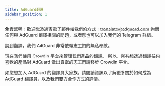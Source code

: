 ```yaml
---
title: AdGuard翻譯
sidebar_position: 1
---
```


免責聲明：歡迎您透過寄電子郵件給我們的方式：translate@adguard.com 詢問任何與 AdGuard 翻譯相關的問題，或者您也可以加入我們的 Telegram 群組。

說到翻譯，我們 AdGuard 非常依賴志工們的無私奉獻。

現在我們使用 Crowdin 平台來管理我們產品的翻譯。 所以，所有想透過翻譯任何喜歡的產品對 AdGuard 做出貢獻的志工們請移步 Crowdin 平台。

如您想加入 AdGuard 的翻譯員大家族，請閱讀資訊以了解更多關於如何成為 AdGuard 翻譯員，以及我們雙方合作方式的詳情。
